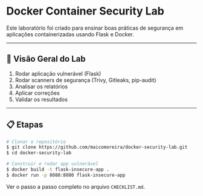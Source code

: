 # Docker Container Security Lab

Este laboratório foi criado para ensinar boas práticas de segurança em aplicações containerizadas usando Flask e Docker.

---

## 🚀 Visão Geral do Lab

1. Rodar aplicação vulnerável (Flask)
2. Rodar scanners de segurança (Trivy, Gitleaks, pip-audit)
3. Analisar os relatórios
4. Aplicar correções
5. Validar os resultados

---

## 📋 Etapas

```bash
# Clonar o repositório
$ git clone https://github.com/maicomoreira/docker-security-lab.git
$ cd docker-security-lab

# Construir e rodar app vulnerável
$ docker build -t flask-insecure-app .
$ docker run -p 8080:8080 flask-insecure-app
```

Ver o passo a passo completo no arquivo `CHECKLIST.md`.
